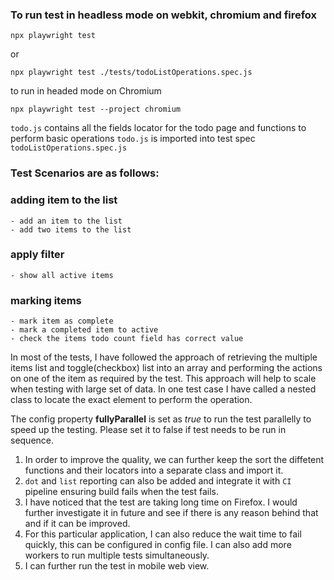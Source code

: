 
### To run test  in headless mode on webkit, chromium and firefox 

`npx playwright test` 

or 

`npx playwright test ./tests/todoListOperations.spec.js`

to run in headed mode on Chromium

`npx playwright test --project chromium`

`todo.js` contains all the fields locator for the todo page and functions to perform basic operations
`todo.js` is imported into test spec `todoListOperations.spec.js`


### Test Scenarios are as follows: 

### adding item to the list
    - add an item to the list
    - add two items to the list

### apply filter
    - show all active items

### marking items
    - mark item as complete    
    - mark a completed item to active
    - check the items todo count field has correct value


In most of the tests, I have followed the approach of retrieving the multiple items list and toggle(checkbox) list into an array and performing the actions on one of the item as required by the test. This approach will help to scale when testing with large set of data. In one test case I have called a nested class to locate the exact element to perform the operation.

The config property **fullyParallel** is set as *true* to run the test parallelly to speed up the testing. Please set it to false if test needs to be run in sequence.

1. In order to improve the quality, we can further keep the sort the diffetent functions and their locators into a separate class and import it. 
2. `dot` and `list` reporting can also be added and integrate it with `CI` pipeline ensuring build fails when the test fails. 
3. I have noticed that the test are taking long time on Firefox. I would further investigate it in future and see if there is any reason behind that and if it can be improved.
4. For this particular application, I can also reduce the wait time to fail quickly, this can be configured in config file. I can also add more workers to run multiple tests simultaneously.
5. I can further run the test in mobile web view.

